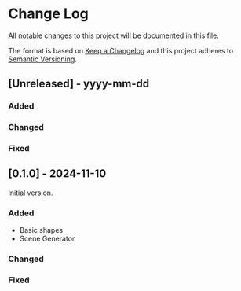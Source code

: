 # Change Log
All notable changes to this project will be documented in this file.

The format is based on [Keep a Changelog](http://keepachangelog.com/)
and this project adheres to [Semantic Versioning](http://semver.org/).

## [Unreleased] - yyyy-mm-dd


### Added

### Changed

### Fixed

## [0.1.0] - 2024-11-10

Initial version.

 ### Added
  - Basic shapes
  - Scene Generator

### Changed

### Fixed
